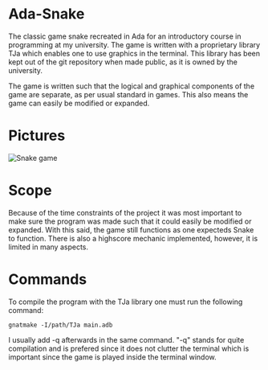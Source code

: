 # Ada-Snake
The classic game snake recreated in Ada for an introductory course in programming at my university. The game is written with a proprietary library TJa which enables one to use graphics in the terminal. This library has been kept out of the git repository when made public, as it is owned by the university. 

The game is written such that the logical and graphical components of the game are separate, as per usual standard in games. This also means the game can easily be modified or expanded. 

# Pictures 
![Snake game](https://user-images.githubusercontent.com/62723280/94471876-2c1c3600-01ca-11eb-8a83-6845280c05e8.png)

# Scope
Because of the time constraints of the project it was most important to make sure the program was made such that it could easily be modified or expanded. With this said, the game still functions as one expecteds Snake to function. There is also a highscore mechanic implemented, however, it is limited in many aspects. 

# Commands
To compile the program with the TJa library one must run the following command:
```
gnatmake -I/path/TJa main.adb 
```
I usually add -q afterwards in the same command. "-q" stands for quite compilation and is prefered since it does not clutter the terminal which is important since the game is played inside the terminal window.
